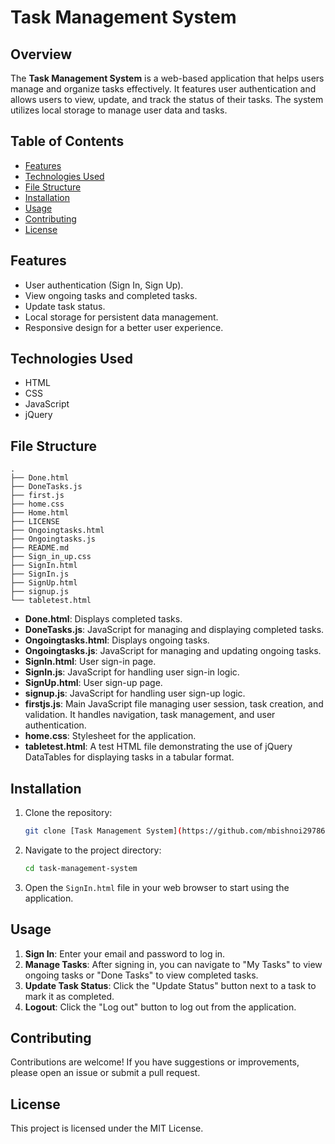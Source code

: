 # Task Management System

## Overview

The **Task Management System** is a web-based application that helps users manage and organize tasks effectively. It features user authentication and allows users to view, update, and track the status of their tasks. The system utilizes local storage to manage user data and tasks.

## Table of Contents

- [Features](#features)
- [Technologies Used](#technologies-used)
- [File Structure](#file-structure)
- [Installation](#installation)
- [Usage](#usage)
- [Contributing](#contributing)
- [License](#license)

## Features

- User authentication (Sign In, Sign Up).
- View ongoing tasks and completed tasks.
- Update task status.
- Local storage for persistent data management.
- Responsive design for a better user experience.

## Technologies Used

- HTML
- CSS
- JavaScript
- jQuery

## File Structure

```plaintext
.
├── Done.html
├── DoneTasks.js
├── first.js
├── home.css
├── Home.html
├── LICENSE
├── Ongoingtasks.html
├── Ongoingtasks.js
├── README.md
├── Sign_in_up.css
├── SignIn.html
├── SignIn.js
├── SignUp.html
├── signup.js
└── tabletest.html

```

- **Done.html**: Displays completed tasks.
- **DoneTasks.js**: JavaScript for managing and displaying completed tasks.
- **Ongoingtasks.html**: Displays ongoing tasks.
- **Ongoingtasks.js**: JavaScript for managing and updating ongoing tasks.
- **SignIn.html**: User sign-in page.
- **SignIn.js**: JavaScript for handling user sign-in logic.
- **SignUp.html**: User sign-up page.
- **signup.js**: JavaScript for handling user sign-up logic.
- **firstjs.js**: Main JavaScript file managing user session, task creation, and validation. It handles navigation, task management, and user authentication.
- **home.css**: Stylesheet for the application.
- **tabletest.html**:  A test HTML file demonstrating the use of jQuery DataTables for displaying tasks in a tabular format.

## Installation

1. Clone the repository:

   ```bash
   git clone [Task Management System](https://github.com/mbishnoi29786/Task-Management-System.git)
   ```

2. Navigate to the project directory:

   ```bash
   cd task-management-system
   ```

3. Open the `SignIn.html` file in your web browser to start using the application.

## Usage

1. **Sign In**: Enter your email and password to log in.
2. **Manage Tasks**: After signing in, you can navigate to "My Tasks" to view ongoing tasks or "Done Tasks" to view completed tasks.
3. **Update Task Status**: Click the "Update Status" button next to a task to mark it as completed.
4. **Logout**: Click the "Log out" button to log out from the application.

## Contributing

Contributions are welcome! If you have suggestions or improvements, please open an issue or submit a pull request.

## License
This project is licensed under the MIT License.